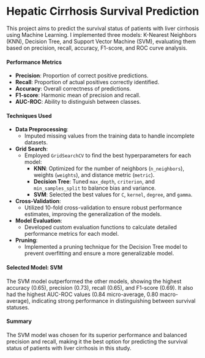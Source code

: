 # Hepatic Cirrhosis Survival Prediction

This project aims to predict the survival status of patients with liver cirrhosis using Machine Learning. I implemented three models: K-Nearest Neighbors (KNN), Decision Tree, and Support Vector Machine (SVM), evaluating them based on precision, recall, accuracy, F1-score, and ROC curve analysis.

#### Performance Metrics
- **Precision**: Proportion of correct positive predictions.
- **Recall**: Proportion of actual positives correctly identified.
- **Accuracy**: Overall correctness of predictions.
- **F1-score**: Harmonic mean of precision and recall.
- **AUC-ROC**: Ability to distinguish between classes.

#### Techniques Used
- **Data Preprocessing**: 
  - Imputed missing values from the training data to handle incomplete datasets.
- **Grid Search**:
  - Employed `GridSearchCV` to find the best hyperparameters for each model:
    - **KNN**: Optimized for the number of neighbors (`n_neighbors`), weights (`weights`), and distance metric (`metric`).
    - **Decision Tree**: Tuned `max_depth`, `criterion`, and `min_samples_split` to balance bias and variance.
    - **SVM**: Selected the best values for `C`, `kernel`, `degree`, and `gamma`.
- **Cross-Validation**:
  - Utilized 10-fold cross-validation to ensure robust performance estimates, improving the generalization of the models.
- **Model Evaluation**:
  - Developed custom evaluation functions to calculate detailed performance metrics for each model.
- **Pruning**:
  - Implemented a pruning technique for the Decision Tree model to prevent overfitting and ensure a more generalizable model.

#### Selected Model: SVM
The SVM model outperformed the other models, showing the highest accuracy (0.65), precision (0.73), recall (0.65), and F1-score (0.69). It also had the highest AUC-ROC values (0.84 micro-average, 0.80 macro-average), indicating strong performance in distinguishing between survival statuses.

#### Summary
The SVM model was chosen for its superior performance and balanced precision and recall, making it the best option for predicting the survival status of patients with liver cirrhosis in this study.
